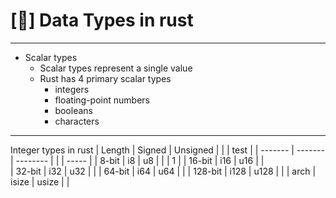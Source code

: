 # [🦀] Data Types in rust 
-------------------------------------
- Scalar types
  - Scalar types represent a single value 
  - Rust has 4 primary scalar types
    - integers
    - floating-point numbers
    - booleans
    - characters
-------------------------------------      
Integer types in rust
|  Length | Signed | Unsigned |  |  | test  |
| ------- | -------| -------- |  |  | ----- |
| 8-bit   |  i8    | u8       |  |  | 1     |
| 16-bit  |  i16   | u16      |  |   
| 32-bit  |  i32   | u32      |  |
| 64-bit  |  i64   | u64      |  |
| 128-bit |  i128  | u128     |  |
| arch    |  isize | usize    |  | 
